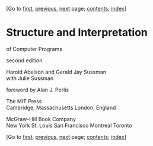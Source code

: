 [Go to [first](book.html), [previous](book.html), [next](book-Z-H-2.html)
page;   [contents](book-Z-H-4.html#%_toc_start);
[index](book-Z-H-38.html#%_index_start)]

                

# Structure and Interpretation  
of Computer Programs

second edition

  

  

  

  

Harold Abelson and Gerald Jay Sussman  
with Julie Sussman

foreword by Alan J. Perlis

  

  

  

  

  

  

The MIT Press  
Cambridge, Massachusetts     London, England

McGraw-Hill Book Company  
New York     St. Louis     San Francisco     Montreal     Toronto

[Go to [first](book.html), [previous](book.html), [next](book-Z-H-2.html)
page;   [contents](book-Z-H-4.html#%_toc_start);
[index](book-Z-H-38.html#%_index_start)]

